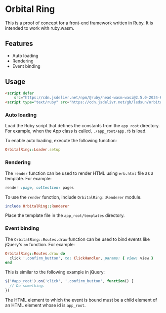 # Orbital Ring

This is a proof of concept for a front-end framework written in Ruby.
It is intended to work with ruby.wasm.

## Features

- Auto loading
- Rendering
- Event binding

## Usage

```html
<script defer
    src="https://cdn.jsdelivr.net/npm/@ruby/head-wasm-wasi@2.5.0-2024-04-02-a/dist/browser.script.iife.js"></script>
<script type="text/ruby" src="https://cdn.jsdelivr.net/gh/ledsun/orbital_ring@0.0.1/orbital_ring.rb"></script>
```

### Auto loading

Load the Ruby script that defines the constants from the `app_root` directory.
For example, when the App class is called, `./app_root/app.rb` is load.

To enable auto loading, execute the following function:

```ruby
OrbitalRing::Loader.setup
```

### Rendering

The `render` function can be used to render HTML using `erb.html` file as a template. For example:

```ruby
render :page, collection: pages
```

To use the `render` function, include `OrbitalRing::Renderer` module.

```ruby
include OrbitalRing::Renderer
```

Place the template file in the `app_root/templates` directory.

### Event binding

The `OrbitalRing::Routes.draw` function can be used to bind events like jQuery's `on` function. For example:

```ruby
OrbitalRing::Routes.draw do
  click '.confirm_button', to: ClickHandler, params: { view: view }
end
```

This is similar to the following example in jQuery:

```javascript
$('#app_root').on('click', '.confirm_button', function() {
  // Do something.
})
```

The HTML element to which the event is bound must be a child element of an HTML element whose id is `app_root`.
